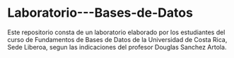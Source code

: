 # Laboratorio---Bases-de-Datos
Este repositorio consta de un laboratorio elaborado por los estudiantes del curso de Fundamentos de Bases de Datos de la Universidad de Costa Rica, Sede Liberoa, segun las indicaciones del profesor Douglas Sanchez Artola. 
